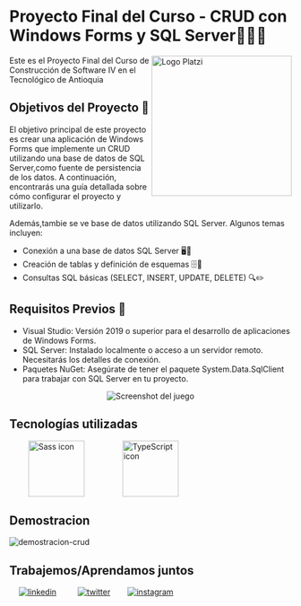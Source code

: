 # Proyecto Final del Curso - CRUD con Windows Forms y SQL Server👨‍💻🔧
<a
	href="https://www.tdea.edu.co/">
	<img src="https://www.redttu.edu.co/es/wp-content/uploads/2015/12/16.-TDEA.png" alt="Logo Platzi" width="250px" align="right"/>
</a>

Este es el Proyecto Final del Curso de Construcción de Software IV en el Tecnológico de Antioquia

## Objetivos del Proyecto 🎯
El objetivo principal de este proyecto es crear una aplicación de Windows Forms que implemente un CRUD utilizando una base de datos de SQL Server,como fuente de persistencia de los datos. A continuación, encontrarás una guía detallada sobre cómo configurar el proyecto y utilizarlo.

Además,tambie se ve base de datos utilizando SQL Server. Algunos temas incluyen:
- Conexión a una base de datos SQL Server 🖥️🔌
- Creación de tablas y definición de esquemas 🗄️🔧
- Consultas SQL básicas (SELECT, INSERT, UPDATE, DELETE) 🔍✏️

## Requisitos Previos 📁
- Visual Studio: Versión 2019 o superior para el desarrollo de aplicaciones de Windows Forms.
- SQL Server: Instalado localmente o acceso a un servidor remoto. Necesitarás los detalles de conexión.
- Paquetes NuGet: Asegúrate de tener el paquete System.Data.SqlClient para trabajar con SQL Server en tu proyecto.

<div style="text-align: center">
	<img src="./assets/readme/gif-game.gif" alt="Screenshot del juego">
</div>

## Tecnologías utilizadas

<div style="
	display: grid;
	grid-template-columns: repeat(3, 1fr);
	place-items: center;
">
  <img src="https://pbs.twimg.com/media/EUXTLf8XYAEjUgi.png" alt="Sass icon"  width="100px">
	<img src="https://cdn-icons-png.flaticon.com/512/5968/5968409.png" alt="TypeScript icon"  width="100px">
</div>

## Demostracion
  ![demostracion-crud](https://github.com/luismiguelro/curso-construccion-sw/assets/101124184/8a052d0d-6d01-4362-af8b-a58c1ce8d34e)


## Trabajemos/Aprendamos juntos
<div style="
	display: grid;
	grid-template-columns: repeat(5, 1fr);
	place-items: center;">

 <a href="https://linkedin.com/in/luis-miguel-rodríguez-399292215" target="_blank">
<img src=https://img.shields.io/badge/linkedin-%231E77B5.svg?&style=for-the-badge&logo=linkedin&logoColor=white alt=linkedin style="margin-bottom: 5px;" />
</a>
<a href="https://twitter.com/luismiguelro_" target="_blank">
<img src=https://img.shields.io/badge/twitter-%2300acee.svg?&style=for-the-badge&logo=twitter&logoColor=white alt=twitter style="margin-bottom: 5px;" />
</a>
<a href="https://instagram.com/luismiguelro_" target="_blank">
<img src=https://img.shields.io/badge/instagram-%23000000.svg?&style=for-the-badge&logo=instagram&logoColor=white alt=instagram style="margin-bottom: 5px;" />
</a>  
</div>
